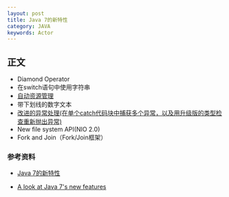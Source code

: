 ```yaml
---
layout: post
title: Java 7的新特性
category: JAVA
keywords: Actor
---
```


## 正文
* Diamond Operator
* 在switch语句中使用字符串
* [自动资源管理](http://hanting.tech/2018/10/13/java7-try-resource.html)
* 带下划线的数字文本
* [改进的异常处理(在单个catch代码块中捕获多个异常，以及用升级版的类型检查重新抛出异常)](http://www.importnew.com/7015.html)
* New file system API(NIO 2.0)
* Fork and Join（Fork/Join框架）




### 参考资料
* [Java 7的新特性](https://www.jianshu.com/p/6bc2e4c82f6b)

* [A look at Java 7's new features](https://www.oreilly.com/learning/java7-features)
